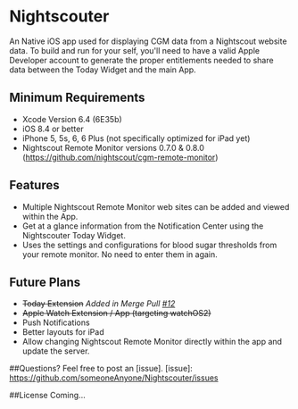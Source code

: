 # Nightscouter
An Native iOS app used for displaying CGM data from a Nightscout website data. To build and run for your self, you'll need to have a valid Apple Developer account to generate the proper entitlements needed to share data between the Today Widget and the main App.

## Minimum Requirements
- Xcode Version 6.4 (6E35b)
- iOS 8.4 or better
- iPhone 5, 5s, 6, 6 Plus (not specifically optimized for iPad yet)
- Nightscout Remote Monitor versions 0.7.0 & 0.8.0 (https://github.com/nightscout/cgm-remote-monitor)

## Features
- Multiple Nightscout Remote Monitor web sites can be added and viewed within the App.
- Get at a glance information from the Notification Center using the Nightscouter Today Widget.
- Uses the settings and configurations for blood sugar thresholds from your remote monitor. No need to enter them in again.

## Future Plans
- ~~Today Extension~~ *Added in Merge Pull [#12](https://github.com/someoneAnyone/Nightscouter/commit/9b1120726ea64faca3b0dd859b7caa8d32e4b797)*
- ~~Apple Watch Extension / App (targeting watchOS2)~~
- Push Notifications
- Better layouts for iPad
- Allow changing Nightscout Remote Monitor directly within the app and update the server.

##Questions?
Feel free to post an [issue].
[issue]: https://github.com/someoneAnyone/Nightscouter/issues

##License
Coming...
